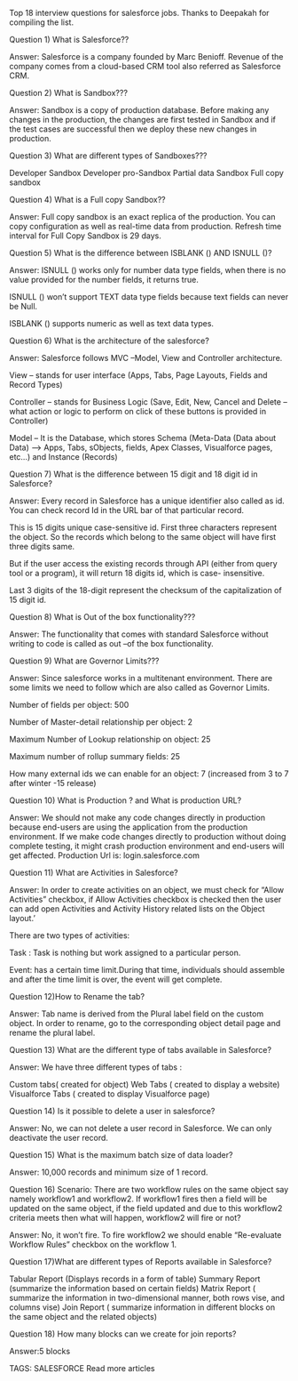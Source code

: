 Top 18 interview questions for salesforce jobs.
Thanks to Deepakah for compiling the list.

Question 1) What is Salesforce??

Answer: Salesforce is a company founded by Marc Benioff. Revenue of the company comes from a cloud-based CRM tool also referred as Salesforce CRM.

 

 Question 2) What is Sandbox???

Answer: Sandbox is a copy of production database. Before making any changes in the production, the changes are first tested in Sandbox and if the test cases are successful then we deploy these new changes in production.

 

Question 3) What are different types of Sandboxes???

Developer Sandbox
Developer pro-Sandbox
Partial data Sandbox
Full copy sandbox
 

Question 4) What is a Full copy Sandbox??

Answer: Full copy sandbox is an exact replica of the production. You can copy configuration as well as real-time data from production. Refresh time interval for Full Copy Sandbox is 29 days.

 

Question 5) What is the difference between ISBLANK () AND ISNULL ()?

Answer: ISNULL () works only for number data type fields, when there is no value provided for the number fields, it returns true.

ISNULL () won’t support TEXT data type fields because text fields can never be Null.

ISBLANK () supports numeric as well as text data types.

 

Question 6) What is the architecture of the salesforce?

Answer: Salesforce follows MVC –Model, View and Controller architecture.

View – stands for user interface (Apps, Tabs, Page Layouts, Fields and Record Types)

Controller – stands for Business Logic (Save, Edit, New, Cancel and Delete – what action or logic to perform on click of these buttons is provided in Controller)

Model – It is the Database, which stores Schema (Meta-Data (Data about Data) –> Apps, Tabs, sObjects, fields, Apex Classes, Visualforce pages, etc…) and Instance (Records)

 

Question 7) What is the difference between 15 digit and 18 digit id in Salesforce?

Answer: Every record in Salesforce has a unique identifier also called as id. You can check record Id in the URL bar of that particular record.

This is  15 digits unique case-sensitive id. First three characters represent the object. So the records which belong to the same object will have first three digits same.

But if the user access the existing records through API (either from query tool or a program), it will return 18 digits id, which is  case- insensitive.

Last 3 digits of the 18-digit represent the checksum of the capitalization of 15 digit id.

 

Question 8) What is Out of the box functionality???

Answer: The functionality that comes with standard Salesforce without writing to code is called as out –of the box functionality.

 

Question 9) What are Governor Limits???

Answer: Since salesforce works in a multitenant environment. There are some limits we need to follow which are also called as Governor Limits.

Number of fields per object: 500

Number of Master-detail relationship per object: 2

Maximum Number of Lookup relationship on object: 25

Maximum number of rollup summary fields:  25

How many external ids we can enable for an object: 7 (increased from 3 to 7 after winter -15 release)

 

Question 10) What is Production ? and What is production URL?

Answer: We should not make any code changes directly in production because end-users are using the application from the production environment. If we make code changes directly to production without doing complete testing, it might crash production environment and end-users will get affected. Production Url is: login.salesforce.com

 

Question 11) What are Activities in Salesforce?

Answer: In order to create activities on an object, we must check for “Allow Activities” checkbox, if Allow Activities checkbox is checked then the user can add open Activities and Activity History related lists on the Object layout.’

There are two types of activities:

Task : Task is nothing but work assigned to a particular person.

Event: has a certain time limit.During that time, individuals should assemble and after the time limit is over, the event will get complete.

 

Question 12)How to Rename the tab?

Answer: Tab name is derived from the Plural label field on the custom object. In order to rename, go to the corresponding object detail page and rename the plural label.

Question 13) What are the different type of tabs available in Salesforce?

Answer: We have three different types of tabs :

   Custom tabs( created for object)
   Web Tabs ( created to display a website)
   Visualforce Tabs ( created to display Visualforce page)
 

Question 14) Is it possible to delete a user in salesforce?

Answer: No, we can not delete a user record in Salesforce. We can only deactivate the user record.

 

Question 15) What is the maximum batch size of data loader?

Answer: 10,000 records and minimum size of 1 record.

 

Question 16) Scenario: There are two workflow rules on the same object say namely workflow1 and workflow2. If workflow1 fires then a field will be updated on the same object, if the field updated and due to this workflow2 criteria meets then what will happen, workflow2 will fire or not?

Answer: No, it won’t fire. To fire workflow2 we should enable “Re-evaluate Workflow Rules” checkbox on the workflow 1.

Question 17)What are different types of Reports available in Salesforce?

Tabular Report (Displays records in a form of table)
Summary Report (summarize the information based on certain fields)
Matrix Report ( summarize the information in two-dimensional manner, both rows vise, and columns vise)
Join Report ( summarize information in different blocks on the same object and the related objects)
 

Question 18) How many blocks can we create for join reports?

Answer:5 blocks

TAGS: SALESFORCE
Read more articles
